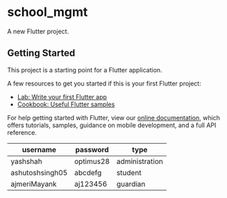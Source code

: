 # school_mgmt

A new Flutter project.

## Getting Started

This project is a starting point for a Flutter application.

A few resources to get you started if this is your first Flutter project:

- [Lab: Write your first Flutter app](https://flutter.dev/docs/get-started/codelab)
- [Cookbook: Useful Flutter samples](https://flutter.dev/docs/cookbook)

For help getting started with Flutter, view our
[online documentation](https://flutter.dev/docs), which offers tutorials,
samples, guidance on mobile development, and a full API reference.

| username        | password  | type           |
| --------------- | --------- | -------------- |
| yashshah        | optimus28 | administration |
| ashutoshsingh05 | abcdefg   | student        |
| ajmeriMayank    | aj123456  | guardian       |
